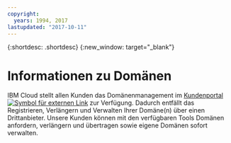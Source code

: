 ```yaml
---
copyright:
  years: 1994, 2017
lastupdated: "2017-10-11"
---
```


{:shortdesc: .shortdesc}
{:new_window: target="_blank"}

# Informationen zu Domänen

IBM Cloud stellt allen Kunden das Domänenmanagement im [Kundenportal ![Symbol für externen Link](../../icons/launch-glyph.svg "Symbol für externen Link")](https://control.softlayer.com/) zur Verfügung. Dadurch entfällt das Registrieren, Verlängern und Verwalten Ihrer Domäne(n) über einen Drittanbieter. Unsere Kunden können mit den verfügbaren Tools Domänen anfordern, verlängern und übertragen sowie eigene Domänen sofort verwalten.
